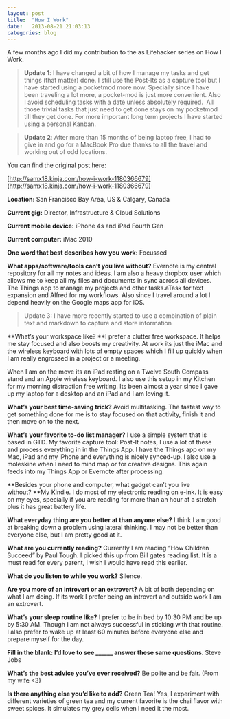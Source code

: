 ```yaml
---
layout: post
title:  "How I Work"
date:   2013-08-21 21:03:13
categories: blog
---
```


A few months ago I did my contribution to the as Lifehacker series on How I Work.

> **Update 1**: I have changed a bit of how I manage my tasks and get things (that matter) done. I still use the Post-Its as a capture tool but I have started using a pocketmod more now. Specially since I have been traveling a lot more, a pocket-mod is just more convenient. Also I avoid scheduling tasks with a date unless absolutely required.  All those trivial tasks that just need to get done stays on my pocketmod till they get done. For more important long term projects I have started using a personal Kanban. 

> **Update 2**: After more than 15 months of being laptop free, I had to give in and go for a MacBook Pro due thanks to all the travel and working out of odd locations.

You can find the original post here:

[http://samx18.kinja.com/how-i-work-1180366679](http://samx18.kinja.com/how-i-work-1180366679)

**Location:** San Francisco Bay Area, US & Calgary, Canada

**Current gig:** Director, Infrastructure & Cloud Solutions

**Current mobile device:** iPhone 4s and iPad Fourth Gen

**Current computer:** iMac 2010

**One word that best describes how you work:** Focussed

**What apps/software/tools can’t you live without?** Evernote is my central repository for all my notes and ideas. I am also a heavy dropbox user which allows me to keep all my files and documents in sync across all devices. The Things app to manage my projects and other tasks.aTask for text expansion and Alfred for my workflows. Also since I travel around a lot I depend heavily on the Google maps app for iOS.

> Update 3: I have more recently started to use a combination of plain text and markdown to capture and store information

**What’s your workspace like? **I prefer a clutter free workspace. It helps me stay focused and also boosts my creativity. At work its just the iMac and the wireless keyboard with lots of empty spaces which I fill up quickly when I am really engrossed in a project or a meeting.

When I am on the move its an iPad resting on a Twelve South Compass stand and an Apple wireless keyboard. I also use this setup in my Kitchen for my morning distraction free writing. Its been almost a year since I gave up my laptop for a desktop and an iPad and I am loving it.

**What’s your best time-saving trick?** Avoid multitasking. The fastest way to get something done for me is to stay focused on that activity, finish it and then move on to the next.

**What’s your favorite to-do list manager?** I use a simple system that is based in GTD. My favorite capture tool: Post-It notes, I use a lot of these and process everything in in the Things App. I have the Things app on my Mac, iPad and my iPhone and everything is nicely synced-up. I also use a moleskine when I need to mind map or for creative designs. This again feeds into my Things App or Evernote after processing.

**Besides your phone and computer, what gadget can’t you live without? **My Kindle. I do most of my electronic reading on e-ink. It is easy on my eyes, specially if you are reading for more than an hour at a stretch plus it has great battery life.

**What everyday thing are you better at than anyone else?** I think I am good at breaking down a problem using lateral thinking. I may not be better than everyone else, but I am pretty good at it.

**What are you currently reading?** Currently I am reading “How Children Succeed” by Paul Tough. I picked this up from Bill gates reading list. It is a must read for every parent, I wish I would have read this earlier.

**What do you listen to while you work?** Silence.

**Are you more of an introvert or an extrovert?** A bit of both depending on what I am doing. If its work I prefer being an introvert and outside work I am an extrovert.

**What’s your sleep routine like?** I prefer to be in bed by 10:30 PM and be up by 5:30 AM. Though I am not always successful in sticking with that routine. I also prefer to wake up at least 60 minutes before everyone else and prepare myself for the day.

**Fill in the blank: I’d love to see ______ answer these same questions**. Steve Jobs

**What’s the best advice you’ve ever received?** Be polite and be fair. (From my wife <3)

**Is there anything else you’d like to add?** Green Tea! Yes, I experiment with different varieties of green tea and my current favorite is the chai flavor with sweet spices. It simulates my grey cells when I need it the most.
